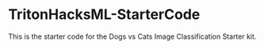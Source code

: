 # TritonHacksML-StarterCode

This is the starter code for the Dogs vs Cats Image Classification Starter kit.

